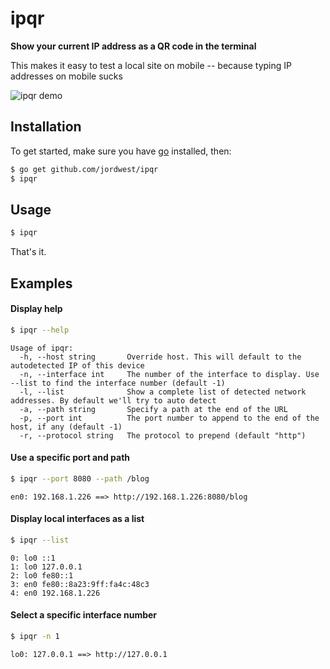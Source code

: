 # ipqr

**Show your current IP address as a QR code in the terminal**

This makes it easy to test a local site on mobile -- because typing IP addresses on mobile sucks

![ipqr demo](/../screenshots/basic_usage.png?raw=true "ipqr Demo")

## Installation
To get started, make sure you have [go](https://golang.org/) installed, then:

```bash
$ go get github.com/jordwest/ipqr
$ ipqr
```

## Usage

```bash
$ ipqr
```

That's it.

## Examples

#### Display help
```bash
$ ipqr --help
```

```
Usage of ipqr:
  -h, --host string       Override host. This will default to the autodetected IP of this device
  -n, --interface int     The number of the interface to display. Use --list to find the interface number (default -1)
  -l, --list              Show a complete list of detected network addresses. By default we'll try to auto detect
  -a, --path string       Specify a path at the end of the URL
  -p, --port int          The port number to append to the end of the host, if any (default -1)
  -r, --protocol string   The protocol to prepend (default "http")
```

#### Use a specific port and path
```bash
$ ipqr --port 8080 --path /blog
```

```
en0: 192.168.1.226 ==> http://192.168.1.226:8080/blog
```
#### Display local interfaces as a list

```bash
$ ipqr --list
```

```
0: lo0 ::1
1: lo0 127.0.0.1
2: lo0 fe80::1
3: en0 fe80::8a23:9ff:fa4c:48c3
4: en0 192.168.1.226
```

#### Select a specific interface number
```bash
$ ipqr -n 1
```

```
lo0: 127.0.0.1 ==> http://127.0.0.1
```
